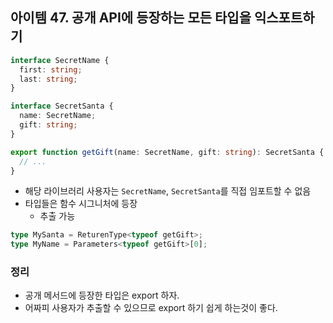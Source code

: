 ## 아이템 47. 공개 API에 등장하는 모든 타입을 익스포트하기

```ts
interface SecretName {
  first: string;
  last: string;
}

interface SecretSanta {
  name: SecretName;
  gift: string;
}

export function getGift(name: SecretName, gift: string): SecretSanta {
  // ...
}
```
- 해당 라이브러리 사용자는 `SecretName`, `SecretSanta`를 직접 임포트할 수 없음
- 타입들은 함수 시그니처에 등장
  - 추출 가능

```ts
type MySanta = ReturenType<typeof getGift>;
type MyName = Parameters<typeof getGift>[0];
```

### 정리
- 공개 메서드에 등장한 타입은 export 하자.
- 어짜피 사용자가 추출할 수 있으므로 export 하기 쉽게 하는것이 좋다.
